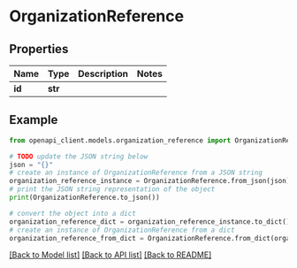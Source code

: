 # OrganizationReference


## Properties

Name | Type | Description | Notes
------------ | ------------- | ------------- | -------------
**id** | **str** |  | 

## Example

```python
from openapi_client.models.organization_reference import OrganizationReference

# TODO update the JSON string below
json = "{}"
# create an instance of OrganizationReference from a JSON string
organization_reference_instance = OrganizationReference.from_json(json)
# print the JSON string representation of the object
print(OrganizationReference.to_json())

# convert the object into a dict
organization_reference_dict = organization_reference_instance.to_dict()
# create an instance of OrganizationReference from a dict
organization_reference_from_dict = OrganizationReference.from_dict(organization_reference_dict)
```
[[Back to Model list]](../README.md#documentation-for-models) [[Back to API list]](../README.md#documentation-for-api-endpoints) [[Back to README]](../README.md)


